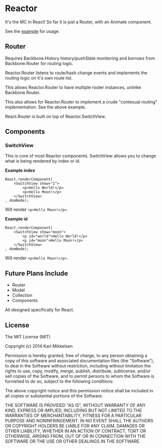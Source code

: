 # Reactor

It's the MC in React! So far it is just a Router, with an Animate component.

See the [example](https://rawgit.com/KingKarl85/reactor/master/example.html) for usage.

## Router

Requires Backbone.History history/pushState monitoring and borrows from Backbone.Router for routing logic.

Reactor.Router listens to route/hash change events and implements the routing logic on it's own route list.

This allows Reactor.Router to have multiple router instances, unlinke Backbone.Router.

This also allows for Reactor.Router to implement a crude "contexual routing" implementation. See the above example.

React.Router is built on top of Reactor.SwitchView.

## Components

### SwitchView

This is core of most Reactor components. SwitchView allows you to change what is being rendered by index or id.

**Example index**

```
React.renderComponent(
	<SwitchView show="1">
		<p>Hello World!</p>
		<p>Hello Moon!</p>
	</SwitchView>
, domNode);
```
Will render `<p>Hello Moon!</p>`.

**Example id**
```
React.renderComponent(
	<SwitchView show="moon">
		<p id="world">Hello World!</p>
		<p id="moon">Hello Moon!</p>
	</SwitchView>
, domNode);
```
Will render `<p>Hello Moon!</p>`.

## Future Plans Include

* Router
* Model
* Collection
* Components

All designed specifically for React.

## License

The MIT License (MIT)

Copyright (c) 2014 Karl Mikkelsen

Permission is hereby granted, free of charge, to any person obtaining a copy
of this software and associated documentation files (the "Software"), to deal
in the Software without restriction, including without limitation the rights
to use, copy, modify, merge, publish, distribute, sublicense, and/or sell
copies of the Software, and to permit persons to whom the Software is
furnished to do so, subject to the following conditions:

The above copyright notice and this permission notice shall be included in
all copies or substantial portions of the Software.

THE SOFTWARE IS PROVIDED "AS IS", WITHOUT WARRANTY OF ANY KIND, EXPRESS OR
IMPLIED, INCLUDING BUT NOT LIMITED TO THE WARRANTIES OF MERCHANTABILITY,
FITNESS FOR A PARTICULAR PURPOSE AND NONINFRINGEMENT. IN NO EVENT SHALL THE
AUTHORS OR COPYRIGHT HOLDERS BE LIABLE FOR ANY CLAIM, DAMAGES OR OTHER
LIABILITY, WHETHER IN AN ACTION OF CONTRACT, TORT OR OTHERWISE, ARISING FROM,
OUT OF OR IN CONNECTION WITH THE SOFTWARE OR THE USE OR OTHER DEALINGS IN
THE SOFTWARE.